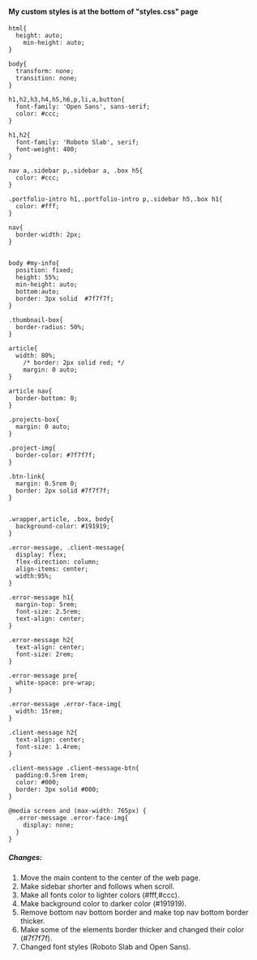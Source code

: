 
#### My custom styles is at the bottom of "styles.css" page
```
html{
  height: auto;
    min-height: auto;
}

body{
  transform: none;
  transition: none;
}

h1,h2,h3,h4,h5,h6,p,li,a,button{
  font-family: 'Open Sans', sans-serif;
  color: #ccc;
}

h1,h2{
  font-family: 'Roboto Slab', serif;
  font-weight: 400;
}

nav a,.sidebar p,.sidebar a, .box h5{
  color: #ccc;
}

.portfolio-intro h1,.portfolio-intro p,.sidebar h5,.box h1{
  color: #fff;
}

nav{
  border-width: 2px;
}


body #my-info{
  position: fixed;
  height: 55%;
  min-height: auto;
  bottom:auto;
  border: 3px solid  #7f7f7f;
}

.thumbnail-box{
  border-radius: 50%;
}

article{
  width: 80%;
    /* border: 2px solid red; */
    margin: 0 auto;
}

article nav{
  border-bottom: 0;
}

.projects-box{
  margin: 0 auto;
}

.project-img{
  border-color: #7f7f7f;
}

.btn-link{
  margin: 0.5rem 0;
  border: 2px solid #7f7f7f;
}


.wrapper,article, .box, body{
  background-color: #191919;
}

.error-message, .client-message{
  display: flex;
  flex-direction: column;
  align-items: center;
  width:95%;
}

.error-message h1{
  margin-top: 5rem;
  font-size: 2.5rem;
  text-align: center;
}

.error-message h2{
  text-align: center;
  font-size: 2rem;
}

.error-message pre{
  white-space: pre-wrap;
}

.error-message .error-face-img{
  width: 15rem;
}

.client-message h2{
  text-align: center;
  font-size: 1.4rem;
}

.client-message .client-message-btn{
  padding:0.5rem 1rem;
  color: #000;
  border: 3px solid #000;
}

@media screen and (max-width: 765px) {
  .error-message .error-face-img{
    display: none;
  }
} 
```

##### Changes:
1. Move the main content to the center of the web page.
2. Make sidebar shorter and follows when scroll.
3. Make all fonts color to lighter colors (#fff,#ccc).
4. Make background color to darker color (#191919).
5. Remove bottom nav bottom border and make top nav bottom border thicker.
6. Make some of the elements border thicker and changed their color (#7f7f7f).
7. Changed font styles (Roboto Slab and Open Sans).
